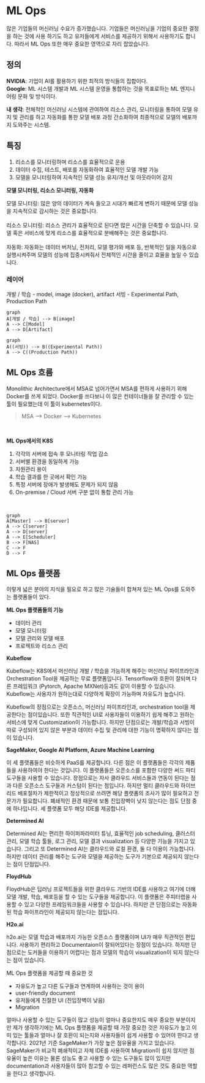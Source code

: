 
# ML Ops 

많은 기업들의 머신러닝 수요가 증가했습니다.
기업들은 머신러닝을 기업의 중요한 결정을 하는 것에 사용 하기도 하고 유저들에게 서비스를 제공하기 위해서 사용하기도 합니다.
따라서 ML Ops 또한 매우 중요한 영역으로 자리 잡았습니다.

## 정의
**NVIDIA**: 기업이 AI를 활용하기 위한 최적의 방식들의 집합이다.<br>
**Google**: ML 시스템 개발과 ML 시스템 운영을 통합하는 것을 목표로하는 ML 엔지니어링 문화 및 방식이다.<br>

**내 생각**: 전체적인 머신러닝 시스템에 관여하여 리소스 관리, 모니터링을 통하여 모델 유지 및 관리를 하고 자동화를 통한 모델 배포 과정 간소화하여 최종적으로 모델의 배포까지 도와주는 시스템.

## 특징 

 1. 리소스를 모니터링하며 리소스를 효율적으로 운용
 2. 데이터 수집, 테스트, 배포를 자동화하여 효율적인 모델 개발 가능
 3. 모델을 모니터링하여 지속적인 모델 성능 유지/개선 및 아웃라이어 감지

**모델 모니터링, 리소스 모니터링, 자동화**

모델 모니터링: 많은 양의 데이터가 계속 들오고 시대가 빠르게 변하기 때문에 모델 성능을 지속적으로 감시하는 것은 중요합니다.
<br>
<br>
리소스 모니터링: 리소스 관리가 효율적으로 된다면 많은 시간을 단축할 수 있습니다. 모델 혹은 서비스에 맞게 리소스를 효율적으로 분배해주는 것은 중요합니다.
<br>
<br>
자동화: 자동화는 데이터 버저닝, 전처리, 모델 평가와 배포 등, 반복적인 일을 자동으로 실행시켜주며 모델의 성능에 집중시켜줘서 전체적인 시간을 줄이고 효율을 높일 수 있습니다.

### 레이어
개발 / 학습 - model, image (docker), artifact
서빙 - Experimental Path, Production Path

```mermaid
graph
A[개발 / 학습] --> B[image]
A --> C[Model]
A --> D[Artifact]
```
```mermaid
graph
A((서빙)) --> B((Experimental Path))
A --> C((Production Path))
```

## ML Ops 흐름
Monolithic Architecture에서 MSA로 넘어가면서 MSA를 편하게 사용하기 위해 Docker를 쓰게 되었다. Docker를 쓰다보니 이 많은 컨테이너들을 잘 관리할 수 있는 툴이 필요했는데 이 툴이 kubernetes이다. <br>
> MSA --> Docker --> Kubernetes
<br>

**ML Ops에서의 K8S**

1. 각각의 서버에 접속 후 모니터링 작업 감소
2. 서버별 환경을 동일하게 가능
3. 자원관리 용이
4. 학습 결과를 한 곳에서 확인 가능
5. 특정 서버에 장애가 발생해도 문제가 되지 않음
6. On-premise / Cloud 서버 구분 없이 통합 관리 가능

<br>

```mermaid
graph
A[Master] --> B[server]
A --> C[server]
A --> D[server]
A --> E[Scheduler]
B --> F[NAS]
C --> F
D --> F
```


## ML Ops 플랫폼
이렇게 넓은 분야의 지식을 필요로 하고 많은 기술들이 합쳐져 있는 ML Ops를 도와주는 플랫폼들이 있다. 

**ML Ops 플랫폼들의 기능**

 - 데이터 관리
 - 모델 모니터링
 - 모델 관리와 모델 배포
 - 프로젝트와 리소스 관리

**Kubeflow**

Kubeflow는 K8S에서 머신러닝 개발 / 학습을 가능하게 해주는 머신러닝 파이프라인과 Orchestration Tool을 제공하는 무료 플랫폼입니다. Tensorflow와 호환이 잘되며 다른 프레임워크 (Pytorch, Apache MXNet)등과도 같이 이용할 수 있습니다. Kubeflow는 사용자가 원하는대로 다양하게 확장이 가능하며 자유도가 높습니다. 

Kubeflow의 장점으로는 오픈소스, 머신러닝 파이프라인과, orchestration tool을 제공한다는 점이있습니다. 또한 직관적인 UI로 사용자들이 이용하기 쉽게 해주고 원하는 서비스에 맞게 Customization이 가능합니다.
하지만 단점으로는 개발/학습과 서빙이 따로 구성되어 있지 않은 부분과 데이터 수집 및 관리에 대한 기능이 명확하지 않다는 점이 있습니다.

**SageMaker, Google AI Platform, Azure Machine Learning**

이 세 플랫폼들은 비슷하게 PaaS를 제공합니다. 다른 점은 이 플랫폼들은 각각의 제품들을 사용하여야 한다는 것입니다. 이 플랫폼들은 오픈소스를 포함한 다양한 써드 파티 도구들을 사용할 수 있습니다. 장점으로는 자사 클라우드 서비스들과 연동이 된다는 점과 다른 오픈소스 도구들과 커스텀이 된다는 점입니다. 하지만 멀티 클라우드와 하이브리드 배포절차가 제한적이고 정상적으로 쓰려면 해당 플랫폼의 조사가 많이 필요하고 전문가가 필요합니다. 폐쇄적인 환경 때문에 보통 진입장벽이 낮지 않는다는 점도 단점 중에 하나입니다. 세 플랫폼 모두 해당 IDE를 제공합니다.

**Determined AI**

Determined AI는 편리한 하이퍼파라미터 튜닝, 효율적인 job scheduling, 클러스터 관리, 모델 학습 툴들, 로그 관리, 모델 결과 visualization 등 다양한 기능을 가지고 있습니다. 그리고 또 Determined AI는 클라우드와 로컬 환경, 둘 다 이용이 가능합니다. 하지만 데이터 관리를 해주는 도구와 모델을 제공하는 도구가 기본으로 제공되지 않는다는 점이 단점입니다.

**FloydHub**

FloydHub은 딥러닝 프로젝트들을 위한 클라우드 기반의 IDE를 사용하고 여기에 더해 모델 개발, 학습, 배포등을 할 수 있는 도구들을 제공합니다. 이 플랫폼은 주피터랩을 사용할 수 있고 다양한 프레임워크들을 사용할 수 있습니다. 하지만 큰 단점으로는 자동화된 학습 파이프라인이 제공되지 않는다는 점입니다.

**H2o.ai**

h2o.ai는 모델 학습과 배포까지 가능한 오픈소스 플랫폼이며 UI가 매우 직관적인 편입니다. 사용하기 편리하고 Documentaion이 잘되어있다는 장점이 있습니다. 하지만 단점으로는 도커들을 이용하기 어렵다는 점과 모델의 학습이 visualization이 되지 않는다는 점이 있습니다.


ML Ops 플랫폼을 제공할 때 중요한 것

- 자유도가 높고 다른 도구들과 연계하여 사용하는 것이 용이
- user-friendly document
- 유저들에게 친절한 UI (진입장벽이 낮음)
- Migration

얼마나 사용할 수 있는 도구들이 많고 성능이 얼마나 중요한지도 매우 중요한 부분이지만 제가 생각하기에는 ML Ops 플랫폼을 제공할 때 가장 중요한 것은 자유도가 높고 이미 있는 툴들과 얼마나 잘 호환이 되는지와 사용자들이 쉽게 사용할 수 있어야 한다고 생각합니다. 2021년 기준 SageMaker가 가장 높은 점유율을 가지고 있습니다. SageMaker가 비교적 폐쇄적이고 자체 IDE를 사용하여 Migration이 쉽지 않지만 점유율이 높은 이유는 물론 성능도 좋고 사용할 수 있는 도구들도 많이 있지만 documentation과 사용자들이 많아 참고할 수 있는 레퍼런스도 많은 것도 중요한 역할을 한다고 생각합니다. 
